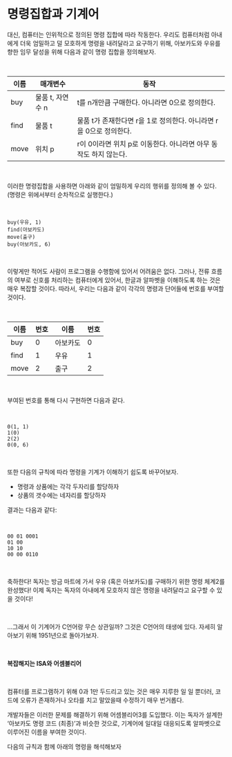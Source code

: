 # 명령집합과 기계어

대신, 컴퓨터는 인위적으로 정의된 명령 집합에 따라 작동한다.
우리도 컴퓨터처럼 아내에게 더욱 엄밀하고 덜 모호하게 명령을 내려달라고 요구하기 위해, 아보카도와 우유를 향한 임무 달성을 위해 다음과 같이 명령 집합을 정의해보자.

<br/>

| 이름   | 매개변수        | 동작                                        |
|------|-------------|-------------------------------------------|
| buy  | 물품 t, 자연수 n | t를 n개만큼 구매한다. 아니라면 0으로 	정의한다.             |
| find | 물품 t        | 물품 t가 존재한다면 r을 1로 정의한다. 아니라면 r을 0으로 정의한다. |
| move | 위치 p        | r이 0이라면 위치 p로 이동한다. 아니라면 아무 동작도 하지 않는다.   |

<br/>

이러한 명령집합을 사용하면 아래와 같이 엄밀하게 우리의 행위를 정의해 볼 수 있다. (명령은 위에서부터 순차적으로 실행한다.)

<br/>

```
buy(우유, 1)
find(아보카도)
move(출구)
buy(아보카도, 6)
```

<br/>

이렇게만 적어도 사람이 프로그램을 수행함에 있어서 어려움은 없다. 그러나, 전류 흐름의 여부로 신호를 처리하는 컴퓨터에게 있어서, 한글과 알파벳을 이해하도록 하는 것은 매우 복잡할 것이다. 따라서, 우리는 다음과
같이 각각의 명령과 단어들에 번호를 부여할 것이다.

<br/>

| 이름   | 번호 | 이름   | 번호 |
|------|----|------|----|
| buy  | 0  | 아보카도 | 0  |
| find | 1  | 우유   | 1  |
| move | 2  | 출구   | 2  |

<br/>

부여된 번호를 통해 다시 구현하면 다음과 같다.

<br/>

```
0(1, 1)
1(0)
2(2)
0(0, 6)
```

<br/>

또한 다음의 규칙에 따라 명령을 기계가 이해하기 쉽도록 바꾸어보자.

- 명령과 상품에는 각각 두자리를 할당하자
- 상품의 갯수에는 네자리를 할당하자

결과는 다음과 같다:

<br/>

```
00 01 0001
01 00
10 10
00 00 0110
```

<br/>

축하한다! 독자는 방금 마트에 가서 우유 (혹은 아보카도)를 구매하기 위한 명령 체계2를 완성했다! 이제 독자는 독자의 아내에게 모호하지 않은 명령을 내려달라고 요구할 수 있을 것이다!

<br/>

...그래서 이 기계어가 C언어랑 무슨 상관일까? 그것은 C언어의 태생에 있다.
자세히 알아보기 위해 1951년으로 돌아가보자.

<br/>

**복잡해지는 ISA와 어셈블리어**

<br/>

컴퓨터를 프로그램하기 위해 0과 1만 두드리고 있는 것은 매우 지루한 일
일 뿐더러, 코드에 오류가 존재하거나 오타를 치고 말았을때 수정하기 매우
번거롭다.

개발자들은 이러한 문제를 해결하기 위해 어셈블리어3를 도입했다. 이는 독자가 설계한 ‘아보카도 명령 코드 (최종)’과 비슷한 것으로, 기계어에 일대일 대응되도록 알파벳으로 이루어진 이름을 부여한 것이다.

다음의 규칙과 함께 아래의 명령을 해석해보자
